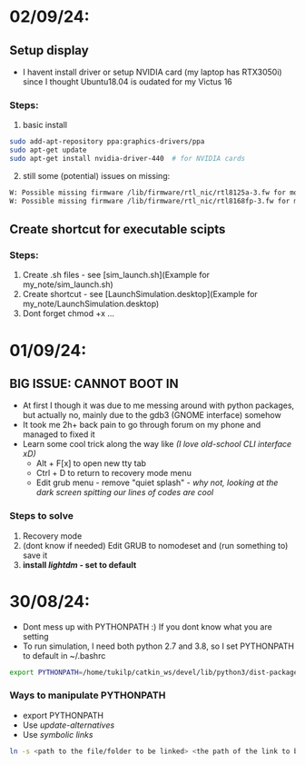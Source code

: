 # 02/09/24:
## Setup display
- I havent install driver or setup NVIDIA card (my laptop has RTX3050i) since I thought Ubuntu18.04 is oudated for my Victus 16

### Steps:
1. basic install
```bash
sudo add-apt-repository ppa:graphics-drivers/ppa
sudo apt-get update
sudo apt-get install nvidia-driver-440  # for NVIDIA cards
```
2. still some (potential) issues on missing:
```bash
W: Possible missing firmware /lib/firmware/rtl_nic/rtl8125a-3.fw for module r8169
W: Possible missing firmware /lib/firmware/rtl_nic/rtl8168fp-3.fw for module r8169
```

## Create shortcut for executable scipts
### Steps:
1. Create .sh files - see [sim_launch.sh](Example for my_note/sim_launch.sh)
2. Create shortcut - see [LaunchSimulation.desktop](Example for my_note/LaunchSimulation.desktop)
3. Dont forget chmod +x ...

# 01/09/24:
## BIG ISSUE: CANNOT BOOT IN
- At first I though it was due to me messing around with python packages, but actually no, mainly due to the gdb3 (GNOME interface) somehow
- It took me 2h+ back pain to go through forum on my phone and managed to fixed it
- Learn some cool trick along the way like *(I love old-school CLI interface xD)*
  * Alt + F[x] to open new tty tab
  * Ctrl + D to return to recovery mode menu
  * Edit grub menu - remove "quiet splash" - *why not, looking at the dark screen spitting our lines of codes are cool*

### Steps to solve
1. Recovery mode
2. (dont know if needed) Edit GRUB to nomodeset and (run something to) save it
3. **install *lightdm* - set to default**

# 30/08/24:
- Dont mess up with PYTHONPATH :) If you dont know what you are setting
- To run simulation, I need both python 2.7 and 3.8, so I set PYTHONPATH to default in ~/.bashrc
```bash
export PYTHONPATH=/home/tukilp/catkin_ws/devel/lib/python3/dist-packages:/opt/ros/melodic/lib/python2.7/dist-packages:$PYTHONPATH
```

### Ways to manipulate PYTHONPATH
- export PYTHONPATH
- Use *update-alternatives*
- Use *symbolic links*
```bash
ln -s <path to the file/folder to be linked> <the path of the link to be created>
```


